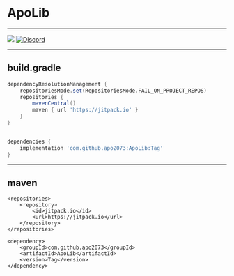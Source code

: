 # ApoLib

---
[![](https://jitpack.io/v/apo2073/ApoLib.svg)](https://jitpack.io/#apo2073/ApoLib)
[![Discord](https://img.shields.io/badge/Discord-%237289DA.svg?logo=discord&logoColor=white)](https://discordapp.com/users/715806802817712148)

---
## build.gradle
```gradle
dependencyResolutionManagement {
	repositoriesMode.set(RepositoriesMode.FAIL_ON_PROJECT_REPOS)
	repositories {
		mavenCentral()
		maven { url 'https://jitpack.io' }
	}
}


dependencies {
	implementation 'com.github.apo2073:ApoLib:Tag'
}
```
---
## maven
```maven
<repositories>
	<repository>
	    <id>jitpack.io</id>
	    <url>https://jitpack.io</url>
	</repository>
</repositories>

<dependency>
    <groupId>com.github.apo2073</groupId>
    <artifactId>ApoLib</artifactId>
    <version>Tag</version>
</dependency>
```
